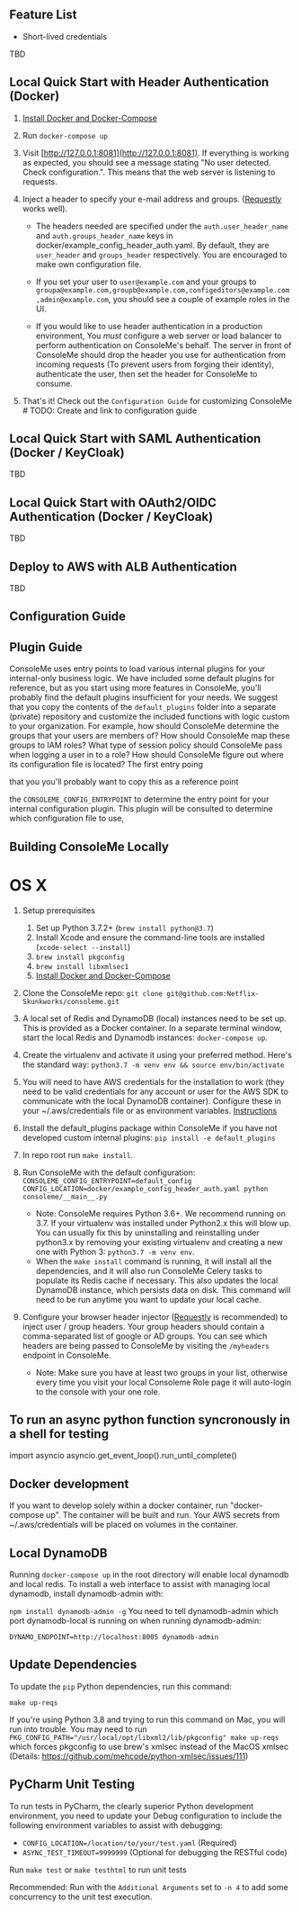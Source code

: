 ## Feature List

* Short-lived credentials

TBD

## Local Quick Start with Header Authentication (Docker)

1. [Install Docker and Docker-Compose](https://github.com/Yelp/docker-compose/blob/master/docs/install.md)
1. Run `docker-compose up`
1. Visit [http://127.0.0.1:8081](http://127.0.0.1:8081). If everything is working as expected, you should see a message
stating "No user detected. Check configuration.". This means that the web server is listening to requests.
1. Inject a header to specify your e-mail address and groups. ([Requestly](https://www.requestly.in/) works well).

    * The headers needed are specified under the `auth.user_header_name` and `auth.groups_header_name` keys in
     docker/example_config_header_auth.yaml. By default, they are `user_header` and `groups_header` respectively.
     You are encouraged to make own configuration file.

    * If you set your user to `user@example.com` and your groups to
    `groupa@example.com,groupb@example.com,configeditors@example.com,admin@example.com`, you should see a couple of
    example roles in the UI.

    * If you would like to use header authentication in a production environment, You *must* configure a web server or
    load balancer to perform authentication on ConsoleMe's behalf. The server in front of ConsoleMe should drop the header
    you use for authentication from incoming requests (To prevent users from forging their identity), authenticate the user,
    then set the header for ConsoleMe to consume.
1. That's it! Check out the `Configuration Guide` for customizing ConsoleMe # TODO: Create and link to configuration guide

## Local Quick Start with SAML Authentication (Docker / KeyCloak)

TBD

## Local Quick Start with OAuth2/OIDC Authentication (Docker / KeyCloak)

TBD

## Deploy to AWS with ALB Authentication

TBD

## Configuration Guide



## Plugin Guide

ConsoleMe uses entry points to load various internal plugins for your internal-only business logic. We have included some
default plugins for reference, but as you start using more features in ConsoleMe, you'll probably find the default 
plugins insufficient for your needs. We suggest that you copy the contents of the `default_plugins` folder into a
separate (private) repository and customize the included functions with logic custom to your organization. For example,
how should ConsoleMe determine the groups that your users are members of? How should ConsoleMe map these groups to 
IAM roles? What type of session policy should ConsoleMe pass when logging a user in to a role? How should ConsoleMe figure
out where its configuration file is located?
The first entry poing 
 
that you  you'll probably want to copy this as a reference point 

the `CONSOLEME_CONFIG_ENTRYPOINT` to determine the entry point for your internal configuration plugin.
This plugin will be consulted to determine which configuration file to use, 


## Building ConsoleMe Locally

# OS X
1. Setup prerequisites
    1. Set up Python 3.7.2+ (`brew install python@3.7`)
    1. Install Xcode and ensure the command-line tools are installed (`xcode-select --install`)
    1. `brew install pkgconfig`
    1. `brew install libxmlsec1`
    1. [Install Docker and Docker-Compose](https://github.com/Yelp/docker-compose/blob/master/docs/install.md)

1. Clone the ConsoleMe repo: `git clone git@github.com:Netflix-Skunkworks/consoleme.git`

1. A local set of Redis and DynamoDB (local) instances need to be set up. This is provided as a Docker container.
In a separate terminal window, start the local Redis and Dynamodb instances: `docker-compose up`.

1. Create the virtualenv and activate it using your preferred method.
Here's the standard way: `python3.7 -m venv env && source env/bin/activate`

1. You will need to have AWS credentials for the installation to work (they need to be valid credentials for any
account or user for the AWS SDK to communicate with the local DynamoDB container). Configure these in your
~/.aws/credentials file or as environment variables. [Instructions](https://docs.aws.amazon.com/cli/latest/topic/config-vars.html#credentials)

1. Install the default_plugins package within ConsoleMe if you
have not developed custom internal plugins: `pip install -e default_plugins`

1. In repo root run `make install`.

1. Run ConsoleMe with the default configuration:
`CONSOLEME_CONFIG_ENTRYPOINT=default_config CONFIG_LOCATION=docker/example_config_header_auth.yaml python consoleme/__main__.py`
    * Note: ConsoleMe requires Python 3.6+. We recommend running on 3.7. If your virtualenv was installed under Python2.x
this will blow up. You can usually fix this by uninstalling and reinstalling under python3.x by removing your existing
virtualenv and creating a new one with Python 3: `python3.7 -m venv env`.
    * When the `make install` command is running, it will install all the dependencies, and it will also run ConsoleMe
Celery tasks to populate its Redis cache if necessary. This also updates the local DynamoDB instance, which persists
data on disk. This command will need to be run anytime you want to update your local cache.

1. Configure your browser header injector ([Requestly](https://www.requestly.in/) is recommended) to inject
user / group headers. Your group headers should contain a comma-separated list of google or AD groups.
You can see which headers are being passed to ConsoleMe by visiting the `/myheaders` endpoint in ConsoleMe.
    * Note: Make sure you have at least two groups in your list, otherwise every time you visit your local Consoleme
    Role page it will auto-login to the console with your one role.


## To run an async python function syncronously in a shell for testing
import asyncio
asyncio.get_event_loop().run_until_complete(<function>)

## Docker development
If you want to develop solely within a docker container, run "docker-compose up". The container will be built and run.
Your AWS secrets from ~/.aws/credentials will be placed on volumes in the container.

## Local DynamoDB
Running `docker-compose up` in the root directory will enable local dynamodb and local redis. To install a web interface
to assist with managing local dynamodb, install dynamodb-admin with:

`npm install dynamodb-admin -g`
You need to tell dynamodb-admin which port dynamodb-local is running on when running dynamodb-admin:

`DYNAMO_ENDPOINT=http://localhost:8005 dynamodb-admin`


## Update Dependencies
To update the `pip` Python dependencies, run this command:
```
make up-reqs
```

If you're using Python 3.8 and trying to run this command on Mac, you will run into trouble. You may need to run
`PKG_CONFIG_PATH="/usr/local/opt/libxml2/lib/pkgconfig" make up-reqs` which forces pkgconfig to use
brew's xmlsec instead of the MacOS xmlsec (Details: https://github.com/mehcode/python-xmlsec/issues/111)


## PyCharm Unit Testing
To run tests in PyCharm, the clearly superior Python development environment, you need to update your Debug
configuration to include the following environment variables to assist with debugging:
- `CONFIG_LOCATION=/location/to/your/test.yaml` (Required)
- `ASYNC_TEST_TIMEOUT=9999999` (Optional for debugging the RESTful code)

Run `make test` or `make testhtml` to run unit tests

Recommended: Run with the `Additional Arguments` set to `-n 4` to add some concurrency to the unit test execution.
